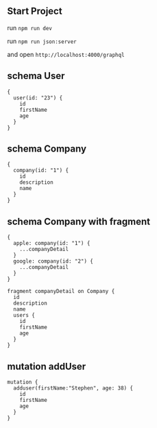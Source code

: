 ## Start Project 

run `npm run dev`

run `npm run json:server`

and open `http://localhost:4000/graphql`


## schema  User

```
{
  user(id: "23") {
    id
    firstName
    age
  }
}
```
## schema  Company

```
{
  company(id: "1") {
    id
    description
    name
  }
}
```

## schema Company with fragment

```
{
  apple: company(id: "1") {
    ...companyDetail
  }
  google: company(id: "2") {
    ...companyDetail
  }
}

fragment companyDetail on Company {
  id
  description
  name
  users {
    id
    firstName
    age
  }
}
```

## mutation addUser

```
mutation {
  adduser(firstName:"Stephen", age: 38) {
    id
    firstName
    age
  }
}
```
